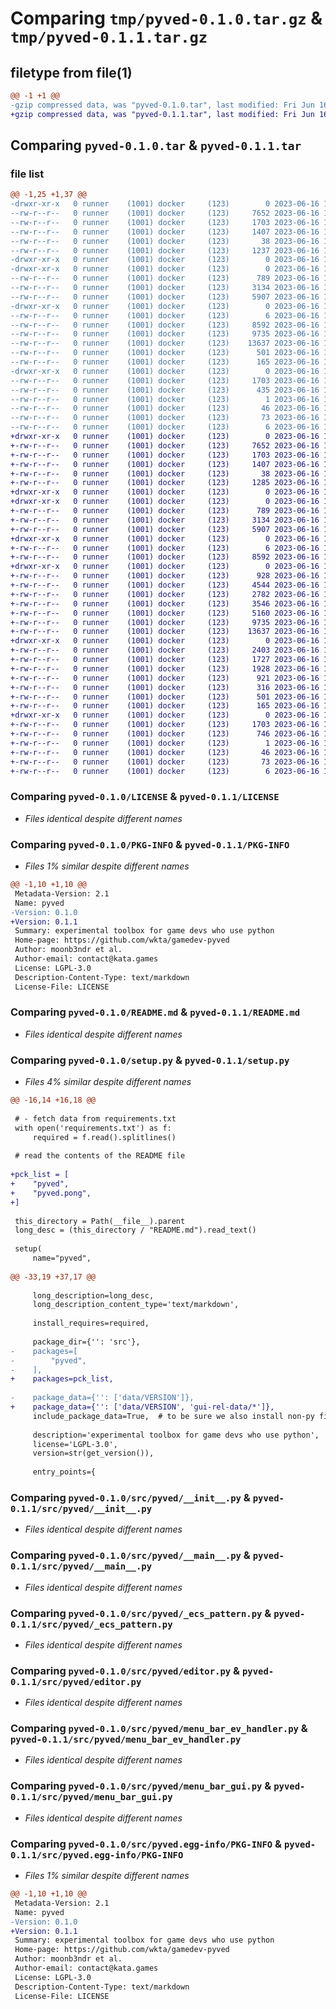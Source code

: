 # Comparing `tmp/pyved-0.1.0.tar.gz` & `tmp/pyved-0.1.1.tar.gz`

## filetype from file(1)

```diff
@@ -1 +1 @@
-gzip compressed data, was "pyved-0.1.0.tar", last modified: Fri Jun 16 12:47:25 2023, max compression
+gzip compressed data, was "pyved-0.1.1.tar", last modified: Fri Jun 16 12:57:14 2023, max compression
```

## Comparing `pyved-0.1.0.tar` & `pyved-0.1.1.tar`

### file list

```diff
@@ -1,25 +1,37 @@
-drwxr-xr-x   0 runner    (1001) docker     (123)        0 2023-06-16 12:47:25.694327 pyved-0.1.0/
--rw-r--r--   0 runner    (1001) docker     (123)     7652 2023-06-16 12:47:14.000000 pyved-0.1.0/LICENSE
--rw-r--r--   0 runner    (1001) docker     (123)     1703 2023-06-16 12:47:25.694327 pyved-0.1.0/PKG-INFO
--rw-r--r--   0 runner    (1001) docker     (123)     1407 2023-06-16 12:47:14.000000 pyved-0.1.0/README.md
--rw-r--r--   0 runner    (1001) docker     (123)       38 2023-06-16 12:47:25.694327 pyved-0.1.0/setup.cfg
--rw-r--r--   0 runner    (1001) docker     (123)     1237 2023-06-16 12:47:14.000000 pyved-0.1.0/setup.py
-drwxr-xr-x   0 runner    (1001) docker     (123)        0 2023-06-16 12:47:25.686327 pyved-0.1.0/src/
-drwxr-xr-x   0 runner    (1001) docker     (123)        0 2023-06-16 12:47:25.690327 pyved-0.1.0/src/pyved/
--rw-r--r--   0 runner    (1001) docker     (123)      789 2023-06-16 12:47:14.000000 pyved-0.1.0/src/pyved/__init__.py
--rw-r--r--   0 runner    (1001) docker     (123)     3134 2023-06-16 12:47:14.000000 pyved-0.1.0/src/pyved/__main__.py
--rw-r--r--   0 runner    (1001) docker     (123)     5907 2023-06-16 12:47:14.000000 pyved-0.1.0/src/pyved/_ecs_pattern.py
-drwxr-xr-x   0 runner    (1001) docker     (123)        0 2023-06-16 12:47:25.694327 pyved-0.1.0/src/pyved/data/
--rw-r--r--   0 runner    (1001) docker     (123)        6 2023-06-16 12:47:14.000000 pyved-0.1.0/src/pyved/data/VERSION
--rw-r--r--   0 runner    (1001) docker     (123)     8592 2023-06-16 12:47:14.000000 pyved-0.1.0/src/pyved/editor.py
--rw-r--r--   0 runner    (1001) docker     (123)     9735 2023-06-16 12:47:14.000000 pyved-0.1.0/src/pyved/menu_bar_ev_handler.py
--rw-r--r--   0 runner    (1001) docker     (123)    13637 2023-06-16 12:47:14.000000 pyved-0.1.0/src/pyved/menu_bar_gui.py
--rw-r--r--   0 runner    (1001) docker     (123)      501 2023-06-16 12:47:14.000000 pyved-0.1.0/src/pyved/test.py
--rw-r--r--   0 runner    (1001) docker     (123)      165 2023-06-16 12:47:14.000000 pyved-0.1.0/src/pyved/utils.py
-drwxr-xr-x   0 runner    (1001) docker     (123)        0 2023-06-16 12:47:25.690327 pyved-0.1.0/src/pyved.egg-info/
--rw-r--r--   0 runner    (1001) docker     (123)     1703 2023-06-16 12:47:25.000000 pyved-0.1.0/src/pyved.egg-info/PKG-INFO
--rw-r--r--   0 runner    (1001) docker     (123)      435 2023-06-16 12:47:25.000000 pyved-0.1.0/src/pyved.egg-info/SOURCES.txt
--rw-r--r--   0 runner    (1001) docker     (123)        1 2023-06-16 12:47:25.000000 pyved-0.1.0/src/pyved.egg-info/dependency_links.txt
--rw-r--r--   0 runner    (1001) docker     (123)       46 2023-06-16 12:47:25.000000 pyved-0.1.0/src/pyved.egg-info/entry_points.txt
--rw-r--r--   0 runner    (1001) docker     (123)       73 2023-06-16 12:47:25.000000 pyved-0.1.0/src/pyved.egg-info/requires.txt
--rw-r--r--   0 runner    (1001) docker     (123)        6 2023-06-16 12:47:25.000000 pyved-0.1.0/src/pyved.egg-info/top_level.txt
+drwxr-xr-x   0 runner    (1001) docker     (123)        0 2023-06-16 12:57:14.758602 pyved-0.1.1/
+-rw-r--r--   0 runner    (1001) docker     (123)     7652 2023-06-16 12:57:01.000000 pyved-0.1.1/LICENSE
+-rw-r--r--   0 runner    (1001) docker     (123)     1703 2023-06-16 12:57:14.758602 pyved-0.1.1/PKG-INFO
+-rw-r--r--   0 runner    (1001) docker     (123)     1407 2023-06-16 12:57:01.000000 pyved-0.1.1/README.md
+-rw-r--r--   0 runner    (1001) docker     (123)       38 2023-06-16 12:57:14.758602 pyved-0.1.1/setup.cfg
+-rw-r--r--   0 runner    (1001) docker     (123)     1285 2023-06-16 12:57:01.000000 pyved-0.1.1/setup.py
+drwxr-xr-x   0 runner    (1001) docker     (123)        0 2023-06-16 12:57:14.750601 pyved-0.1.1/src/
+drwxr-xr-x   0 runner    (1001) docker     (123)        0 2023-06-16 12:57:14.754601 pyved-0.1.1/src/pyved/
+-rw-r--r--   0 runner    (1001) docker     (123)      789 2023-06-16 12:57:01.000000 pyved-0.1.1/src/pyved/__init__.py
+-rw-r--r--   0 runner    (1001) docker     (123)     3134 2023-06-16 12:57:01.000000 pyved-0.1.1/src/pyved/__main__.py
+-rw-r--r--   0 runner    (1001) docker     (123)     5907 2023-06-16 12:57:01.000000 pyved-0.1.1/src/pyved/_ecs_pattern.py
+drwxr-xr-x   0 runner    (1001) docker     (123)        0 2023-06-16 12:57:14.754601 pyved-0.1.1/src/pyved/data/
+-rw-r--r--   0 runner    (1001) docker     (123)        6 2023-06-16 12:57:01.000000 pyved-0.1.1/src/pyved/data/VERSION
+-rw-r--r--   0 runner    (1001) docker     (123)     8592 2023-06-16 12:57:01.000000 pyved-0.1.1/src/pyved/editor.py
+drwxr-xr-x   0 runner    (1001) docker     (123)        0 2023-06-16 12:57:14.754601 pyved-0.1.1/src/pyved/gui-rel-data/
+-rw-r--r--   0 runner    (1001) docker     (123)      928 2023-06-16 12:57:01.000000 pyved-0.1.1/src/pyved/gui-rel-data/dropper_button.png
+-rw-r--r--   0 runner    (1001) docker     (123)     4544 2023-06-16 12:57:01.000000 pyved-0.1.1/src/pyved/gui-rel-data/fill_button.png
+-rw-r--r--   0 runner    (1001) docker     (123)     2782 2023-06-16 12:57:01.000000 pyved-0.1.1/src/pyved/gui-rel-data/paint_button.png
+-rw-r--r--   0 runner    (1001) docker     (123)     3546 2023-06-16 12:57:01.000000 pyved-0.1.1/src/pyved/gui-rel-data/paint_icon.png
+-rw-r--r--   0 runner    (1001) docker     (123)     5160 2023-06-16 12:57:01.000000 pyved-0.1.1/src/pyved/gui-rel-data/ui_theme.json
+-rw-r--r--   0 runner    (1001) docker     (123)     9735 2023-06-16 12:57:01.000000 pyved-0.1.1/src/pyved/menu_bar_ev_handler.py
+-rw-r--r--   0 runner    (1001) docker     (123)    13637 2023-06-16 12:57:01.000000 pyved-0.1.1/src/pyved/menu_bar_gui.py
+drwxr-xr-x   0 runner    (1001) docker     (123)        0 2023-06-16 12:57:14.758602 pyved-0.1.1/src/pyved/pong/
+-rw-r--r--   0 runner    (1001) docker     (123)     2403 2023-06-16 12:57:01.000000 pyved-0.1.1/src/pyved/pong/ball.py
+-rw-r--r--   0 runner    (1001) docker     (123)     1727 2023-06-16 12:57:01.000000 pyved-0.1.1/src/pyved/pong/bat.py
+-rw-r--r--   0 runner    (1001) docker     (123)     1928 2023-06-16 12:57:01.000000 pyved-0.1.1/src/pyved/pong/pong.py
+-rw-r--r--   0 runner    (1001) docker     (123)      921 2023-06-16 12:57:01.000000 pyved-0.1.1/src/pyved/pong/score.py
+-rw-r--r--   0 runner    (1001) docker     (123)      316 2023-06-16 12:57:01.000000 pyved-0.1.1/src/pyved/pong/wall.py
+-rw-r--r--   0 runner    (1001) docker     (123)      501 2023-06-16 12:57:01.000000 pyved-0.1.1/src/pyved/test.py
+-rw-r--r--   0 runner    (1001) docker     (123)      165 2023-06-16 12:57:01.000000 pyved-0.1.1/src/pyved/utils.py
+drwxr-xr-x   0 runner    (1001) docker     (123)        0 2023-06-16 12:57:14.754601 pyved-0.1.1/src/pyved.egg-info/
+-rw-r--r--   0 runner    (1001) docker     (123)     1703 2023-06-16 12:57:14.000000 pyved-0.1.1/src/pyved.egg-info/PKG-INFO
+-rw-r--r--   0 runner    (1001) docker     (123)      746 2023-06-16 12:57:14.000000 pyved-0.1.1/src/pyved.egg-info/SOURCES.txt
+-rw-r--r--   0 runner    (1001) docker     (123)        1 2023-06-16 12:57:14.000000 pyved-0.1.1/src/pyved.egg-info/dependency_links.txt
+-rw-r--r--   0 runner    (1001) docker     (123)       46 2023-06-16 12:57:14.000000 pyved-0.1.1/src/pyved.egg-info/entry_points.txt
+-rw-r--r--   0 runner    (1001) docker     (123)       73 2023-06-16 12:57:14.000000 pyved-0.1.1/src/pyved.egg-info/requires.txt
+-rw-r--r--   0 runner    (1001) docker     (123)        6 2023-06-16 12:57:14.000000 pyved-0.1.1/src/pyved.egg-info/top_level.txt
```

### Comparing `pyved-0.1.0/LICENSE` & `pyved-0.1.1/LICENSE`

 * *Files identical despite different names*

### Comparing `pyved-0.1.0/PKG-INFO` & `pyved-0.1.1/PKG-INFO`

 * *Files 1% similar despite different names*

```diff
@@ -1,10 +1,10 @@
 Metadata-Version: 2.1
 Name: pyved
-Version: 0.1.0
+Version: 0.1.1
 Summary: experimental toolbox for game devs who use python
 Home-page: https://github.com/wkta/gamedev-pyved
 Author: moonb3ndr et al.
 Author-email: contact@kata.games
 License: LGPL-3.0
 Description-Content-Type: text/markdown
 License-File: LICENSE
```

### Comparing `pyved-0.1.0/README.md` & `pyved-0.1.1/README.md`

 * *Files identical despite different names*

### Comparing `pyved-0.1.0/setup.py` & `pyved-0.1.1/setup.py`

 * *Files 4% similar despite different names*

```diff
@@ -16,14 +16,18 @@
 
 # - fetch data from requirements.txt
 with open('requirements.txt') as f:
     required = f.read().splitlines()
 
 # read the contents of the README file
 
+pck_list = [
+    "pyved",
+    "pyved.pong",
+]
 
 this_directory = Path(__file__).parent
 long_desc = (this_directory / "README.md").read_text()
 
 setup(
     name="pyved",
 
@@ -33,19 +37,17 @@
 
     long_description=long_desc,
     long_description_content_type='text/markdown',
 
     install_requires=required,
 
     package_dir={'': 'src'},
-    packages=[
-        "pyved",
-    ],
+    packages=pck_list,
 
-    package_data={'': ['data/VERSION']},
+    package_data={'': ['data/VERSION', 'gui-rel-data/*']},
     include_package_data=True,  # to be sure we also install non-py files...
 
     description='experimental toolbox for game devs who use python',
     license='LGPL-3.0',
     version=str(get_version()),
 
     entry_points={
```

### Comparing `pyved-0.1.0/src/pyved/__init__.py` & `pyved-0.1.1/src/pyved/__init__.py`

 * *Files identical despite different names*

### Comparing `pyved-0.1.0/src/pyved/__main__.py` & `pyved-0.1.1/src/pyved/__main__.py`

 * *Files identical despite different names*

### Comparing `pyved-0.1.0/src/pyved/_ecs_pattern.py` & `pyved-0.1.1/src/pyved/_ecs_pattern.py`

 * *Files identical despite different names*

### Comparing `pyved-0.1.0/src/pyved/editor.py` & `pyved-0.1.1/src/pyved/editor.py`

 * *Files identical despite different names*

### Comparing `pyved-0.1.0/src/pyved/menu_bar_ev_handler.py` & `pyved-0.1.1/src/pyved/menu_bar_ev_handler.py`

 * *Files identical despite different names*

### Comparing `pyved-0.1.0/src/pyved/menu_bar_gui.py` & `pyved-0.1.1/src/pyved/menu_bar_gui.py`

 * *Files identical despite different names*

### Comparing `pyved-0.1.0/src/pyved.egg-info/PKG-INFO` & `pyved-0.1.1/src/pyved.egg-info/PKG-INFO`

 * *Files 1% similar despite different names*

```diff
@@ -1,10 +1,10 @@
 Metadata-Version: 2.1
 Name: pyved
-Version: 0.1.0
+Version: 0.1.1
 Summary: experimental toolbox for game devs who use python
 Home-page: https://github.com/wkta/gamedev-pyved
 Author: moonb3ndr et al.
 Author-email: contact@kata.games
 License: LGPL-3.0
 Description-Content-Type: text/markdown
 License-File: LICENSE
```

